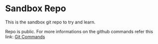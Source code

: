 # Sandbox Repo
This is the sandbox git repo to try and learn.

Repo is public.
For more informations on the github commands refer this link: [Git Commands](https://www.notion.so/agentblacksmith/7fc109b2eac94a7f89d89348e23e0998?v=a22b302121204cb49e6fa14decfa7fec&pvs=4)
